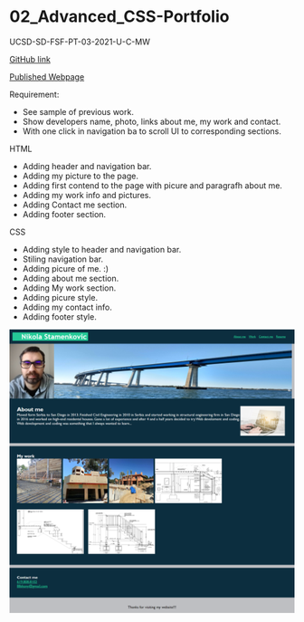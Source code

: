 # 02_Advanced_CSS-Portfolio

UCSD-SD-FSF-PT-03-2021-U-C-MW

[GitHub link](https://github.com/djony88/02_Advanced_CSS-Portfolio)

[Published Webpage](https://djony88.github.io/02_Advanced_CSS-Portfolio/)

Requirement:

* See sample of previous work.
* Show developers name, photo, links about me, my work and contact.
* With one click in navigation ba to scroll UI to corresponding sections.

HTML
* Adding header and navigation bar.
* Adding my picture to the page.
* Adding first contend to the page with picure and paragrafh about me.
* Adding my work info and pictures.
* Adding Contact me section.
* Adding footer section.

CSS
* Adding style to header and navigation bar.
* Stiling navigation bar.
* Adding picure of me. :) 
* Adding about me section.
* Adding My work section.
* Adding picure style.
* Adding my contact info.
* Adding footer style.

![Preview](assets\images\screenshot.png)